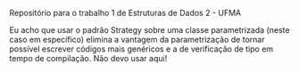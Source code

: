 ﻿Repositório para o trabalho 1 de Estruturas de Dados 2 - UFMA
<p>Eu acho que usar o padrão Strategy sobre uma classe parametrizada (neste caso em específico) elimina a vantagem da parametrização de tornar possível escrever códigos mais genéricos e a de verificação de tipo em tempo de compilação. Não devo usar aqui!</p>
